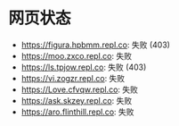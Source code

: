 # 网页状态
- https://figura.hpbmm.repl.co: 失败 (403)
- https://moo.zxco.repl.co: 失败
- https://ls.tpjow.repl.co: 失败 (403)
- https://vi.zogzr.repl.co: 失败
- https://Love.cfvqw.repl.co: 失败
- https://ask.skzey.repl.co: 失败
- https://aro.flinthill.repl.co: 失败
